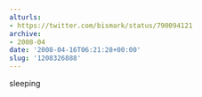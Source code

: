 ```yaml
---
alturls:
- https://twitter.com/bismark/status/790094121
archive:
- 2008-04
date: '2008-04-16T06:21:28+00:00'
slug: '1208326888'
---
```


sleeping

